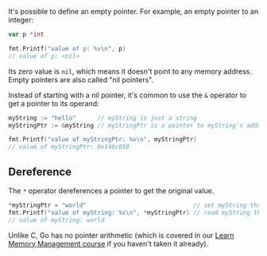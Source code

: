 It's possible to define an empty pointer. For example, an empty pointer to an integer:

```go
var p *int

fmt.Printf("value of p: %v\n", p)
// value of p: <nil>
```

Its zero value is `nil`, which means it doesn't point to any memory address. Empty pointers are also called "nil pointers".

Instead of starting with a nil pointer, it's common to use the `&` operator to get a pointer to its operand:

```go
myString := "hello"      // myString is just a string
myStringPtr := &myString // myStringPtr is a pointer to myString's address

fmt.Printf("value of myStringPtr: %v\n", myStringPtr)
// value of myStringPtr: 0x140c050
```

## Dereference

The `*` operator dereferences a pointer to get the original value.

```go
*myStringPtr = "world"                              // set myString through the pointer
fmt.Printf("value of myString: %s\n", *myStringPtr) // read myString through the pointer
// value of myString: world
```

Unlike C, Go has no pointer arithmetic (which is covered in our [Learn Memory Management course](https://www.boot.dev/courses/learn-memory-management) if you haven't taken it already).